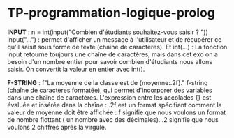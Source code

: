 # TP-programmation-logique-prolog

**INPUT** :  n = int(input("Combien d'étudiants souhaitez-vous saisir ? "))
input("...") : permet d'afficher un message à l'utilisateur et de récupérer ce qu'il saisit sous forme de texte (chaîne de caractères).
Et int(...) : La fonction input retourne toujours une chaîne de caractères, mais dans cet exo on a besoin d'un nombre entier pour savoir combien d'étudiants nous allons saisir. On convertit la valeur en entier avec int().


**F-STRING** : f"La moyenne de la classe est de {moyenne:.2f}."
f-string (chaîne de caractères formatée), qui permet d'incorporer des variables dans une chaîne de caractères. L'expression entre les accolades {} est évaluée et insérée dans la chaîne :
.2f est un format spécifiant comment la valeur de moyenne doit être affichée :
f signifie que nous voulons un format de nombre flottant ( un nombre avec des décimales).
.2 signifie que nous voulons 2 chiffres après la virgule.
